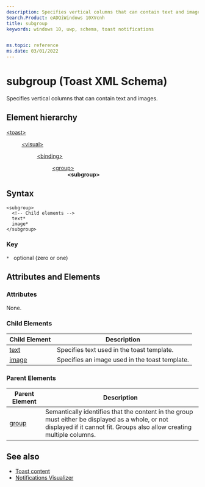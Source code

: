 ```yaml
---
description: Specifies vertical columns that can contain text and images.
Search.Product: eADQiWindows 10XVcnh
title: subgroup
keywords: windows 10, uwp, schema, toast notifications


ms.topic: reference
ms.date: 03/01/2022
---
```


# subgroup (Toast XML Schema)

Specifies vertical columns that can contain text and images.

## Element hierarchy

<dl>
<dt><a href="element-toast.md">&lt;toast&gt;</a></dt>
<dd>
<dl>
<dt><a href="element-visual.md">&lt;visual&gt;</a></dt>
<dd>
<dl>
<dt><a href="element-binding.md">&lt;binding&gt;</a></dt>
<dd>
<dl>
<dt><a href="element-group.md">&lt;group&gt;</a></dt>
<dd><b>&lt;subgroup&gt;</b></dd>
</dl>
</dd>
</dl>
</dd>
</dl>
</dd>
</dl>

## Syntax

``` syntax
<subgroup>
  <!-- Child elements -->
  text*
  image*   
</subgroup>
```

### Key

`*`   optional (zero or one)

## Attributes and Elements


### Attributes

None.

### Child Elements

| Child Element | Description |
|---------------|-------------|
| [text](element-text.md) | Specifies text used in the toast template. |
| [image](element-image.md) | Specifies an image used in the toast template. |

### Parent Elements

| Parent Element | Description |
|----------------|-------------|
| [group](element-group.md) | Semantically identifies that the content in the group must either be displayed as a whole, or not displayed if it cannot fit. Groups also allow creating multiple columns. |


## See also

* [Toast content](/windows/apps/design/shell/tiles-and-notifications/adaptive-interactive-toasts)
* [Notifications Visualizer](/windows/apps/design/shell/tiles-and-notifications/notifications-visualizer)



 

 
